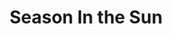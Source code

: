 ---
title: Season In the Sun
year: 1953
opening_date: 1953-02-25
closing_date: 1953-03-07
layout: productions
image:
image_caption:
image_credit:
playbill: 
category: 
Theatre: Theatre Jacksonville
Venue: Little Theatre
cast:
  Billy Crane: 
    - Lynn Simmons
    - Jay Geisenhof
  Charles Farber: George Spelvin
  Deedy Barton: Virginia Gosmel
  Emily Crane: Dorothy Fudger
  George Crane: Bill Blackburn
  Horace William Dodd: Ed Heist
  John Colgate: B.H. Robson
  Marcia Crane: 
    - Judy Bartley
    - Branda Bartley
  Messenger Boy: Morton Leff
  Michael Lindsey: Spelve Georgian
  Molly Burden: Fay Beckett
  Mrs. Jermyn: Pat Beckford
  Paul Anderson: Ed Duckett
  Virginia Anderson: Nancy Kossow
  Will Quigley: Sam Zack
crew:
  Assistant Director: Margaret Lafferty
  Construction and Painting:
    - Hobson Blackmon
    - Jay Harder
    - Stanley Hirtle
    - Iris Owen
    - Frances Robleski
    - Nancy Morton
    - Marion Stover
    - Evelyn Bell
    - Budd Porter
    - Starke Heriot
    - Ann Russell
    - Arden Milam
    - Walter Quattlebaum
    - Richard Kaszner
  Director: Paul E. Geisenhof
  Electrician: Walter Quattlebaum
  Light Controls:
    - Stanley Hirtle
    - Hobson Blackmon
  Make-up Assistant:
    - Beth Wade
    - Elmo Lehman
    - Alice Ahren
    - Richard Kaszner
    - Bill Gibbs
    - Jane Porter
    - Ann Russell
  Make-up Chairman: Mrs. L.J. Gift
  Program Assistant: Lelia de Treville
  Properties Assistant:
    - Sue Miller
    - Margaret Grimm
    - Harry Courson
    - Elmo Lehman
    - Audra Sebastian
    - Claire Parks
    - Eleanor Heriot
    - Starke Heriot
  Properties Chairman: Budd Porter
  Setting and Technical Direction: George A. Ramsey, Jr.
  Sound: Rose Forney
  Stage Manager: Arden Milam
  Wardrobe Assistant:
    - Eileen Quattlebaum
    - Lynette Patten
    - Mary Wallis
    - Thelma House
    - Polly Clendenning
    - Brilla Snead
    - Natalie Clarke
    - Lupie Morant
    - Vera Breland
  Wardrobe Chairman: Dorothy Whitson
  Wardrobe Co-ordinator: Mrs. H.R. Bingham
orchestra:
external_links:
---